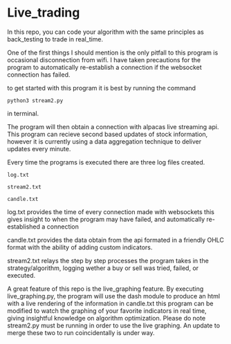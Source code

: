 # Live_trading

In this repo, you can code your algorithm with the same principles as back_testing to trade in real_time.

One of the first things I should mention is the only pitfall to this program is occasional disconnection from wifi. 
I have taken precautions for the program to automatically re-establish a connection if the websocket connection has failed.

to get started with this program it is best by running the command

    python3 stream2.py
    
in terminal. 


The program will then obtain a connection with alpacas live streaming api. This program can recieve second based updates of stock information, however it is currently using a data aggregation technique to deliver updates every minute.

Every time the programs is executed there are three log files created. 

    log.txt
    
    stream2.txt
    
    candle.txt
    
log.txt provides the time of every connection made with websockets this gives insight to when the program may have failed, and automatically re-established a connection

candle.txt provides the data obtain from the api formated in a friendly OHLC format with the ability of adding custom indicators.

stream2.txt relays the step by step processes the program takes in the strategy/algorithm, logging wether a buy or sell was tried, failed, or executed. 


A great feature of this repo is the live_graphing feature.
By executing live_graphing.py, the program will use the dash module to produce an html with a live rendering of the information in candle.txt
this program can be modified to watch the graphing of your favorite indicators in real time, giving insightful knowledge on algorithm optimization. 
Please do note stream2.py must be running in order to use the live graphing. An update to merge these two to run coincidentally is under way.